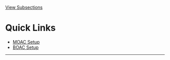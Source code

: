 [View Subsections](6cf4332f-9e62-44c1-a0c0-019ec579ad01)

Quick Links
===========

*   [MOAC Setup](h.saa8t5379qfj#setting-up-in-practice)
*   [BOAC Setup](h.kwhq4y8y0apo#setting-up-during-a-stream)

* * *